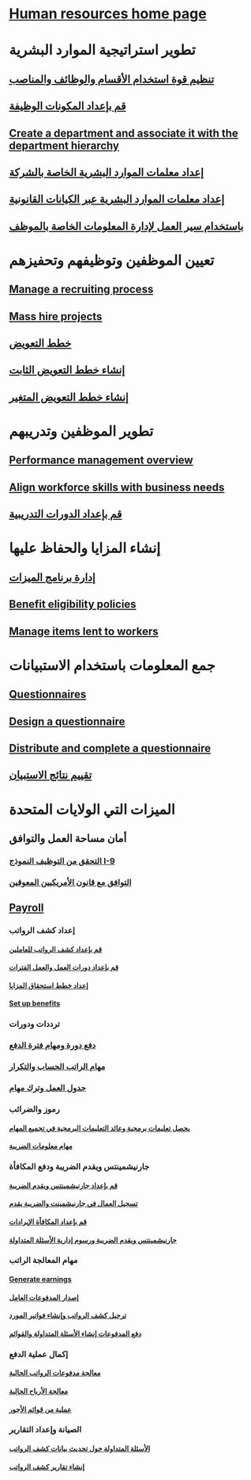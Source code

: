 # [Human resources home page](index.md)
# تطوير استراتيجية الموارد البشرية
## [تنظيم قوة استخدام الأقسام والوظائف والمناصب](departments-jobs-positions.md)
## [قم بإعداد المكونات الوظيفة](create-job.md)
## [Create a department and associate it with the department hierarchy](create-department-add-department-hierarchy.md)
## [إعداد معلمات الموارد البشرية الخاصة بالشركة](set-up-company-specific-hr-parameters.md)
## [إعداد معلمات الموارد البشرية عبر الكيانات القانونية](set-up-hr-parameters-across-legal-entities.md)
## [باستخدام سير العمل لإدارة المعلومات الخاصة بالموظف](workflow-manage-employee-information.md)
# تعيين الموظفين وتوظيفهم وتحفيزهم
## [Manage a recruiting process](manage-recruiting-process.md)
## [Mass hire projects](mass-hire-projects.md)
## [خطط التعويض](compensation-plans.md)
## [إنشاء خطط التعويض الثابت](create-fixed-compensation-plans.md)
## [إنشاء خطط التعويض المتغير](create-variable-compensation-plans.md)
# تطوير الموظفين وتدريبهم
## [Performance management overview](performance-management-overview.md)
## [Align workforce skills with business needs](skills.md)
## [قم بإعداد الدورات التدريبية](courses.md)
# إنشاء المزايا والحفاظ عليها
## [إدارة برنامج الميزات](manage-benefit-program.md)
## [Benefit eligibility policies](benefit-eligibility-policies.md)
## [Manage items lent to workers](loan-items.md)
# جمع المعلومات باستخدام الاستبيانات
## [Questionnaires](questionnaires.md)
## [Design a questionnaire](design-questionnaires.md)
## [Distribute and complete a questionnaire](distribute-questionnaires.md)
## [تقييم نتائج الاستبيان](evaluate-questionnaire-results.md)
# الميزات التي الولايات المتحدة
## أمان مساحة العمل والتوافق
### [التحقق من التوظيف النموذج I-9](localizations/noam-usa-form-i-9-verification.md)
### [التوافق مع قانون الأمريكيين المعوقين](localizations/noam-usa-comply-ada.md)
## [Payroll](localizations/noam-usa-payroll.md)
### إعداد كشف الرواتب
#### [قم بإعداد كشف الرواتب للعاملين](localizations/noam-usa-worker-position-payroll-tasks.md)
#### [قم بإعداد دورات العمل والعمل الفترات](localizations/noam-usa-work-cycle-work-period-tasks.md)
#### [إعداد خطط استحقاق المزايا](localizations/noam-usa-benefit-accrual-plan-tasks.md)
#### [Set up benefits](localizations/noam-usa-benefit-set-up-tasks.md)
### ترددات ودورات
### [دفع دورة ومهام فترة الدفع](localizations/noam-usa-pay-cycle-pay-period-tasks-sample.md)
### [مهام الراتب الحساب والتكرار](localizations/noam-usa-payroll-calculation-frequencies-tasks.md)
### [جدول العمل وترك مهام](localizations/noam-usa-work-schedule-leave-tasks.md)
### رموز والضرائب
#### [يحصل تعليمات برمجية وعائد التعليمات البرمجية في تجميع المهام](localizations/noam-usa-earning-code-group-tasks.md)
#### [مهام معلومات الضريبة](localizations/noam-usa-tax-information-tasks.md)
### جارنيشمينتس ويقدم الضريبة ودفع المكافأة
#### [قم بإعداد جارنيشمينتس ويقدم الضريبة](localizations/noam-usa-garnishment-tax-levy-set-up-tasks.md)
#### [تسجيل العمال في جارنيشمينت والضريبة يقدم](localizations/noam-usa-garnishment-tax-levy-enrollment-tasks.md)
#### [قم بإعداد المكافأة الإيرادات](localizations/noam-usa-premium-earning-setup-tasks.md)
#### [جارنيشمينتس ويقدم الضريبة ورسوم إدارية الأسئلة المتداولة](localizations/noam-usa-garnishment-tax-levy-administrative-fees.md)
### مهام المعالجة الراتب
#### [Generate earnings](localizations/noam-usa-earnings-generation-process.md)
#### [إصدار المدفوعات العامل](localizations/noam-usa-issue-worker-payments.md)
#### [ترحيل كشف الرواتب وإنشاء فواتير المورد](localizations/noam-usa-post-payroll-generate-vendor-invoices.md)
#### [دفع المدفوعات إنشاء الأسئلة المتداولة والقوائم](localizations/noam-usa-pay-statements-payment-generation-process.md)
### إكمال عملية الدفع
#### [معالجة مدفوعات الرواتب الحالية](localizations/noam-usa-existing-payroll-payments.md)
#### [معالجة الأرباح الحالية](localizations/noam-usa-existing-earnings.md)
#### [عملية من قوائم الأجور](localizations/noam-usa-pay-statements.md)
### الصيانة وإعداد التقارير
#### [الأسئلة المتداولة حول تحديث بيانات كشف الرواتب](localizations/noam-usa-payroll-data-updates.md)
#### [إنشاء تقارير كشف الرواتب](localizations/noam-usa-generate-payroll-reports.md)

